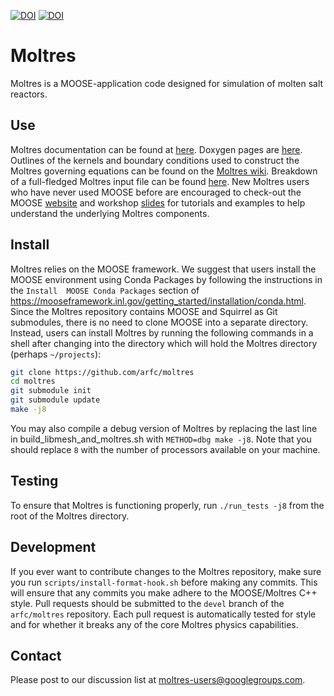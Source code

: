 [![DOI](https://zenodo.org/badge/DOI/10.5281/zenodo.801822.svg)](https://doi.org/10.5281/zenodo.801822)
[![DOI](http://joss.theoj.org/papers/10.21105/joss.00298/status.svg)](https://doi.org/10.21105/joss.00298)

Moltres
=====

Moltres is a MOOSE-application code designed for simulation of molten salt
reactors.

## Use

Moltres documentation can be found at
[here](http://arfc.github.io/software/moltres). Doxygen pages are
[here](https://arfc.github.io/moltres/classes.html). Outlines of the kernels and boundary
conditions used to construct the Moltres governing equations can be found on the
[Moltres wiki](http://arfc.github.io/software/moltres/wiki/). Breakdown of a
full-fledged Moltres input file can be found
[here](http://arfc.github.io/software/moltres/wiki/input_example/). New Moltres
users who have never used MOOSE before are encouraged to check-out the MOOSE
[website](https://mooseframework.inl.gov/) and
workshop [slides](https://mooseframework.inl.gov/workshop/index.html#/) for
tutorials and examples to help understand the
underlying Moltres components.

## Install

Moltres relies on the MOOSE framework. We suggest that users install the MOOSE 
environment using Conda Packages by following the instructions in the `Install 
MOOSE Conda Packages` section of
https://mooseframework.inl.gov/getting_started/installation/conda.html.
Since the Moltres repository contains MOOSE and Squirrel as Git
submodules, there is no need to clone MOOSE into a separate directory.
Instead, users can install Moltres by running the following commands in a shell
after changing into the directory which will hold the Moltres directory (perhaps `~/projects`):

```bash
git clone https://github.com/arfc/moltres
cd moltres
git submodule init
git submodule update
make -j8
```

You may also compile a debug version of Moltres by replacing the last line in 
build_libmesh_and_moltres.sh with `METHOD=dbg make
-j8`. Note that you should replace `8` with the number of processors available
on your machine.

## Testing

To ensure that Moltres is functioning properly, run `./run_tests -j8` from the
root of the Moltres directory.

## Development

If you ever want to contribute changes to the Moltres repository, make sure you
run `scripts/install-format-hook.sh` before making any commits. This will
ensure that any commits you make adhere to the MOOSE/Moltres C++ style. Pull
requests should be submitted to the `devel` branch of the `arfc/moltres`
repository. Each pull request is automatically tested for style and for whether
it breaks any of the core Moltres physics capabilities.

## Contact

Please post to our discussion list at
moltres-users@googlegroups.com.
